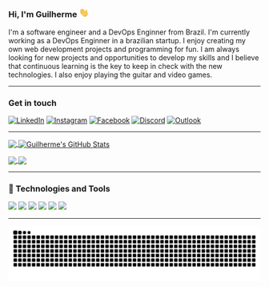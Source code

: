 <!--<img src="GuilhermeAR-Oliveira/.png" alt="banner that says Guilherme - software engineer, alongside a cartoon illustration of Guilherme"> -->

### Hi, I'm Guilherme <img src="https://github.com/GuilhermeAR-Oliveira/GuilhermeAR-Oliveira/blob/master/images/wave.gif" width="20px">

I'm a software engineer and a DevOps Enginner from Brazil. I'm currently working as a DevOps Enginner in a brazilian startup. 
I enjoy creating my own web development projects and programming for fun.  I am always looking for new projects and opportunities to develop my skills
and I believe that continuous learning is the key to keep in check with the new technologies. I also enjoy playing the guitar and video games.  

  ---

### Get in touch

[![LinkedIn][1.1]][1] 
[![Instagram][1.2]][2]
[![Facebook][1.3]][3]
[![Discord][1.4]][4]
[![Outlook][1.5]][5]

  --- 

<a href="https://github.com/GuilhermeAR-Oliveira/GuilhermeAR-Oliveira">
  <img align="center" src="https://github-readme-stats.vercel.app/api/top-langs/?username=GuilhermeAR-Oliveira&hide=tex&theme=onedark&langs_count=3" />
</a>

<a href="https://github.com/GuilhermeAR-Oliveira/GuilhermeAR-Oliveira">
  <img align="center" src="https://github-readme-stats.vercel.app/api?username=GuilhermeAR-Oliveira&show_icons=true&line_height=27&count_private=true&theme=onedark" alt="Guilherme's GitHub Stats" />
</a>

<p></p>

  <a href="https://github.com/GuilhermeAR-Oliveira/una-project1">
    <img align="center" src="https://github-readme-stats.vercel.app/api/pin/?username=GuilhermeAR-Oliveira&repo=una-project1&&theme=onedark" />
  </a>

  <a href="https://github.com/GuilhermeAR-Oliveira/google-glass">
    <img align="center" src="https://github-readme-stats.vercel.app/api/pin/?username=GuilhermeAR-Oliveira&repo=google-glass&&theme=onedark" />
  </a>

 ---

### 🔧 Technologies and Tools

![](https://img.shields.io/badge/OS-Linux-yellow)
![](https://img.shields.io/badge/Shell-Bash-informational?style=flat&logo=gnu-bash&logoColor=white&color=2bbc8a)
![](https://img.shields.io/badge/Editor-VSCode-blue)
![](https://img.shields.io/badge/Code-Python-informational?style=flat&logo=python&logoColor=white&color=2bbc8a)
![](https://img.shields.io/badge/Code-JavaScript-informational?style=flat&logo=javascript&logoColor=white&color=2bbc8a)
![](https://img.shields.io/badge/Tools-Docker-informational?style=flat&logo=docker&logoColor=white&color=2bbc8a)

  ---

![Snake animation](https://github.com/GuilhermeAR-Oliveira/GuilhermeAR-Oliveira/blob/output/github-contribution-grid-snake.svg)

<!-- Icons -->

[1.1]: https://img.shields.io/badge/LinkedIn-0077B5?style=for-the-badge&logo=linkedin&logoColor=white (LinkedIn icon)
[1.2]: https://img.shields.io/badge/Instagram-E4405F?style=for-the-badge&logo=instagram&logoColor=white (Instagram Icon)
[1.3]: https://img.shields.io/badge/Facebook-1877F2?style=for-the-badge&logo=facebook&logoColor=white (Facebook Icon)
[1.4]: https://img.shields.io/badge/Discord-7289DA?style=for-the-badge&logo=discord&logoColor=white (Discord Icon)
[1.5]: https://img.shields.io/badge/Microsoft_Outlook-0078D4?style=for-the-badge&logo=microsoft-outlook&logoColor=white (Outlook Icon)


<!-- Links to your social media accounts -->

[1]: https://www.linkedin.com/in/GuilhermeAR-Oliveira/
[2]: https://www.linkedin.com/in/GuilhermeAR-Oliveira/
[3]: https://www.linkedin.com/in/GuilhermeAR-Oliveira/
[4]: https://www.linkedin.com/in/GuilhermeAR-Oliveira/
[5]: https://www.linkedin.com/in/GuilhermeAR-Oliveira/










